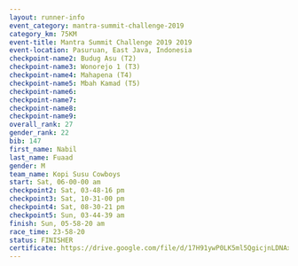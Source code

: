 ```yaml
---
layout: runner-info 
event_category: mantra-summit-challenge-2019 
category_km: 75KM 
event-title: Mantra Summit Challenge 2019 2019 
event-location: Pasuruan, East Java, Indonesia 
checkpoint-name2: Budug Asu (T2) 
checkpoint-name3: Wonorejo 1 (T3) 
checkpoint-name4: Mahapena (T4) 
checkpoint-name5: Mbah Kamad (T5) 
checkpoint-name6: 
checkpoint-name7: 
checkpoint-name8: 
checkpoint-name9: 
overall_rank: 27
gender_rank: 22
bib: 147
first_name: Nabil
last_name: Fuaad
gender: M
team_name: Kopi Susu Cowboys
start: Sat, 06-00-00 am
checkpoint2: Sat, 03-48-16 pm
checkpoint3: Sat, 10-31-00 pm
checkpoint4: Sat, 08-30-21 pm
checkpoint5: Sun, 03-44-39 am
finish: Sun, 05-58-20 am
race_time: 23-58-20
status: FINISHER
certificate: https://drive.google.com/file/d/17H91ywP0LK5ml5QgicjnLDNAxrJKnZhv/view?usp=sharing
---
```

